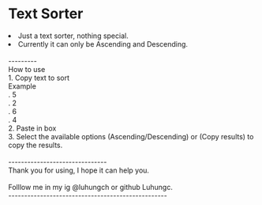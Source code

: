 # Text Sorter
<li>Just a text sorter, nothing special. </li>
<li>Currently it can only be Ascending and Descending.</li>
<br>---------<br>
How to use<br>
1. Copy text to sort<br> Example <br>.  5<br>.  2<br>.  6<br>.  4<br>
2. Paste in box<br>
3. Select the available options (Ascending/Descending) or (Copy results) to copy the results.<br><br>-------------------------------<br>
Thank you for using, I hope it can help you.<br><br>Folllow me in my ig @luhungch or github Luhungc.<br>--------------------------------------------------
